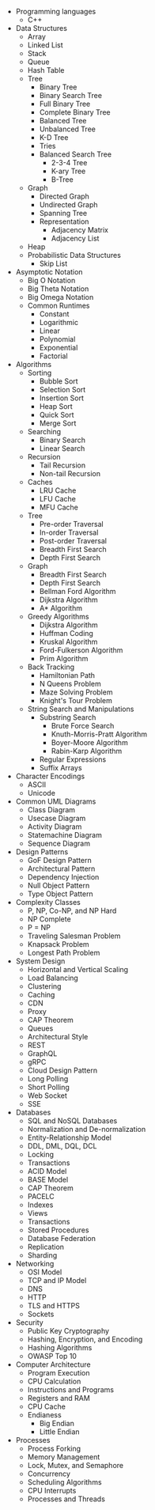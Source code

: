 - Programming languages
  - C++
- Data Structures
  - Array
  - Linked List
  - Stack
  - Queue
  - Hash Table
  - Tree
    - Binary Tree
    - Binary Search Tree
    - Full Binary Tree
    - Complete Binary Tree
    - Balanced Tree
    - Unbalanced Tree
    - K-D Tree
    - Tries
    - Balanced Search Tree
      - 2-3-4 Tree
      - K-ary Tree
      - B-Tree
  - Graph
    - Directed Graph
    - Undirected Graph
    - Spanning Tree
    - Representation
      - Adjacency Matrix
      - Adjacency List
  - Heap
  - Probabilistic Data Structures <!-- Refer to book: "Probabilistic Data Structures and Algorithms -->
    - Skip List
- Asymptotic Notation
  - Big O Notation
  - Big Theta Notation
  - Big Omega Notation
  - Common Runtimes
    - Constant
    - Logarithmic
    - Linear
    - Polynomial
    - Exponential
    - Factorial
- Algorithms
  - Sorting
    - Bubble Sort
    - Selection Sort
    - Insertion Sort
    - Heap Sort
    - Quick Sort
    - Merge Sort
  - Searching
    - Binary Search
    - Linear Search
  - Recursion
    - Tail Recursion
    - Non-tail Recursion
  - Caches
    - LRU Cache
    - LFU Cache
    - MFU Cache
  - Tree
    - Pre-order Traversal
    - In-order Traversal
    - Post-order Traversal
    - Breadth First Search
    - Depth First Search
  - Graph
    - Breadth First Search
    - Depth First Search
    - Bellman Ford Algorithm
    - Dijkstra Algorithm
    - A* Algorithm
  - Greedy Algorithms
    - Dijkstra Algorithm
    - Huffman Coding
    - Kruskal Algorithm
    - Ford-Fulkerson Algorithm
    - Prim Algorithm
  - Back Tracking
    - Hamiltonian Path
    - N Queens Problem
    - Maze Solving Problem
    - Knight's Tour Problem
  - String Search and Manipulations
    - Substring Search
      - Brute Force Search
      - Knuth-Morris-Pratt Algorithm
      - Boyer-Moore Algorithm
      - Rabin-Karp Algorithm
    - Regular Expressions
    - Suffix Arrays
- Character Encodings
  - ASCII
  - Unicode
- Common UML Diagrams
  - Class Diagram
  - Usecase Diagram
  - Activity Diagram
  - Statemachine Diagram
  - Sequence Diagram
- Design Patterns
  - GoF Design Pattern
  - Architectural Pattern
  - Dependency Injection
  - Null Object Pattern
  - Type Object Pattern
- Complexity Classes
  - P, NP, Co-NP, and NP Hard
  - NP Complete
  - P = NP
  - Traveling Salesman Problem
  - Knapsack Problem
  - Longest Path Problem
- System Design
  - Horizontal and Vertical Scaling
  - Load Balancing
  - Clustering
  - Caching
  - CDN
  - Proxy
  - CAP Theorem
  - Queues
  - Architectural Style
  - REST
  - GraphQL
  - gRPC
  - Cloud Design Pattern
  - Long Polling
  - Short Polling
  - Web Socket
  - SSE
- Databases
  - SQL and NoSQL Databases
  - Normalization and De-normalization
  - Entity-Relationship Model
  - DDL, DML, DQL, DCL
  - Locking
  - Transactions
  - ACID Model
  - BASE Model
  - CAP Theorem
  - PACELC
  - Indexes
  - Views
  - Transactions
  - Stored Procedures
  - Database Federation
  - Replication
  - Sharding
- Networking
  - OSI Model
  - TCP and IP Model
  - DNS
  - HTTP
  - TLS and HTTPS
  - Sockets
- Security
  - Public Key Cryptography
  - Hashing, Encryption, and Encoding
  - Hashing Algorithms
  - OWASP Top 10
- Computer Architecture
  - Program Execution
  - CPU Calculation
  - Instructions and Programs
  - Registers and RAM
  - CPU Cache
  - Endianess
    - Big Endian
    - Little Endian
- Processes
  - Process Forking
  - Memory Management
  - Lock, Mutex, and Semaphore
  - Concurrency
  - Scheduling Algorithms
  - CPU Interrupts
  - Processes and Threads